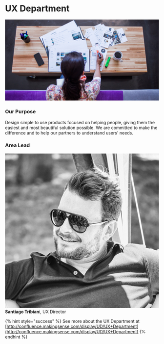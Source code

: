 # UX Department

![](../.gitbook/assets/making-sense-25.jpg)

### Our Purpose

Design simple to use products focused on helping people, giving them the easiest and most beautiful solution possible. We are committed to make the difference and to help our partners to understand users' needs.

### Area Lead

![](../.gitbook/assets/st-profile.jpg) **Santiago Tribian**i, UX Director

{% hint style="success" %}
See more about the UX Department at [http://confluence.makingsense.com/display/UD/UX+Department](http://confluence.makingsense.com/display/UD/UX+Department)
{% endhint %}

